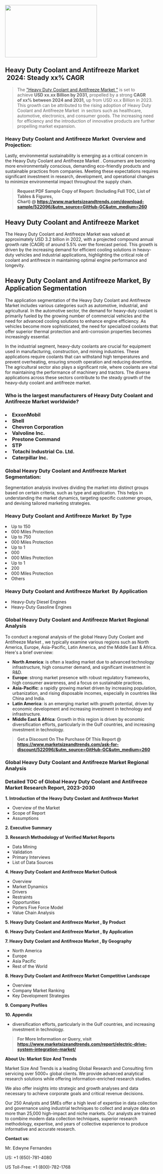 <p><img class="alignnone size-medium wp-image-20088" src="https://ffe5etoiles.com/wp-content/uploads/2024/12/MST1-300x171.png" alt="" width="300" height="171" /></p><h2 id="ember46" class="ember-view reader-text-block__heading-2">Heavy Duty Coolant and Antifreeze Market &nbsp;2024: Steady&nbsp;xx% CAGR</h2><blockquote id="ember47" class="ember-view reader-text-block__blockquote">The&nbsp;<a class="app-aware-link " href="https://www.marketsizeandtrends.com/download-sample/522096/&utm_source=GitHub-GC&utm_medium=260" target="_blank" data-test-app-aware-link="">"Heavy Duty Coolant and Antifreeze Market "</a>&nbsp;is set to achieve&nbsp;<strong>USD&nbsp;xx.xx&nbsp;Billion by 2031,</strong>&nbsp;propelled by a strong&nbsp;<strong>CAGR of&nbsp;xx% between 2024 and 2031,</strong>&nbsp;up from USD xx.x Billion in 2023. This growth can be attributed to the rising adoption of&nbsp;Heavy Duty Coolant and Antifreeze Market &nbsp;in sectors such as healthcare, automotive, electronics, and consumer goods. The increasing need for efficiency and the introduction of innovative products are further propelling market expansion.</blockquote><h3 id="ember48" class="ember-view reader-text-block__heading-3">Heavy Duty Coolant and Antifreeze Market &nbsp;Overview and Projection:</h3><p id="ember49" class="ember-view reader-text-block__paragraph">Lastly, environmental sustainability is emerging as a critical concern in the&nbsp;Heavy Duty Coolant and Antifreeze Market . Consumers are becoming more environmentally conscious, demanding eco-friendly products and sustainable practices from companies. Meeting these expectations requires significant investment in research, development, and operational changes to minimize environmental impact throughout the supply chain.</p><blockquote id="ember50" class="ember-view reader-text-block__blockquote"><strong>Request PDF Sample Copy of Report: (Including Full TOC, List of Tables &amp; Figures, Chart)&nbsp;@&nbsp;<strong><a href="https://www.marketsizeandtrends.com/download-sample/522096/&utm_source=GitHub-GC&utm_medium=260" target="_blank">https://www.marketsizeandtrends.com/download-sample/522096/&utm_source=GitHub-GC&utm_medium=260</a></strong></strong></blockquote><h3 class=""> <h2>Heavy Duty Coolant and Antifreeze Market</h2><p>The Heavy Duty Coolant and Antifreeze Market was valued at approximately USD 3.2 billion in 2022, with a projected compound annual growth rate (CAGR) of around 5.5% over the forecast period. This growth is driven by the increasing demand for efficient cooling solutions in heavy-duty vehicles and industrial applications, highlighting the critical role of coolant and antifreeze in maintaining optimal engine performance and longevity.</p><h2>Heavy Duty Coolant and Antifreeze Market, By Application Segmentation</h2><p>The application segmentation of the Heavy Duty Coolant and Antifreeze Market includes various categories such as automotive, industrial, and agricultural. In the automotive sector, the demand for heavy-duty coolant is primarily fueled by the growing number of commercial vehicles and the need for advanced cooling solutions to enhance engine efficiency. As vehicles become more sophisticated, the need for specialized coolants that offer superior thermal protection and anti-corrosion properties becomes increasingly essential.</p><p>In the industrial segment, heavy-duty coolants are crucial for equipment used in manufacturing, construction, and mining industries. These applications require coolants that can withstand high temperatures and prevent overheating, ensuring smooth operation and reducing downtime. The agricultural sector also plays a significant role, where coolants are vital for maintaining the performance of machinery and tractors. The diverse applications across these sectors contribute to the steady growth of the heavy-duty coolant and antifreeze market.</p></h3><h3 id="" class="">Who is the largest manufacturers of&nbsp;Heavy Duty Coolant and Antifreeze Market worldwide?</h3><h3 class=""></Li><Li>ExxonMobil</Li><Li> Shell</Li><Li> Chevron Corporation</Li><Li> Valvoline Inc.</Li><Li> Prestone Command</Li><Li> STP</Li><Li> Totachi Industrial Co. Ltd.</Li><Li> Caterpillar Inc.</h3><h3 id="ember53" class="ember-view reader-text-block__heading-3">Global&nbsp;Heavy Duty Coolant and Antifreeze Market Segmentation:</h3><p id="ember54" class="ember-view reader-text-block__paragraph">Segmentation analysis involves dividing the market into distinct groups based on certain criteria, such as type and application. This helps in understanding the market dynamics, targeting specific customer groups, and devising tailored marketing strategies.</p><h3 id="" class="">Heavy Duty Coolant and Antifreeze Market &nbsp;By Type</h3><p></Li><Li>Up to 150</Li><Li>000 Miles Protection</Li><Li> Up to 750</Li><Li>000 Miles Protection</Li><Li> Up to 1</Li><Li>000</Li><Li>000 Miles Protection</Li><Li> Up to 1</Li><Li>200</Li><Li>000 Miles Protection</Li><Li> Others</p><h3 id="" class="">Heavy Duty Coolant and Antifreeze Market &nbsp;By Application</h3><p class=""></Li><Li>Heavy-Duty Diesel Engines</Li><Li> Heavy-Duty Gasoline Engines</p><h3 id="ember62" class="ember-view reader-text-block__heading-3">Global Heavy Duty Coolant and Antifreeze Market Regional Analysis</h3><p id="ember63" class="ember-view reader-text-block__paragraph">To conduct a regional analysis of the global Heavy Duty Coolant and Antifreeze Market , we typically examine various regions such as North America, Europe, Asia-Pacific, Latin America, and the Middle East &amp; Africa. Here's a brief overview:</p><ul><li><strong>North America</strong>: is often a leading market due to advanced technology infrastructure, high consumer demand, and significant investment in R&amp;D.</li><li><strong>Europe</strong>: strong market presence with robust regulatory frameworks, high consumer awareness, and a focus on sustainable practices.</li><li><strong>Asia-Pacific</strong>: a rapidly growing market driven by increasing population, urbanization, and rising disposable incomes, especially in countries like China and India.</li><li><strong>Latin America</strong>: is an emerging market with growth potential, driven by economic development and increasing investment in technology and infrastructure.</li><li><strong>Middle East &amp; Africa</strong>: Growth in this region is driven by economic diversification efforts, particularly in the Gulf countries, and increasing investment in technology.</li></ul><blockquote id="ember61" class="ember-view reader-text-block__blockquote"><strong>Get a Discount On The Purchase Of This Report @ <strong><a href="https://html-cleaner.com/" target="">https://www.marketsizeandtrends.com/ask-for-discount/522096/&utm_source=GitHub-GC&utm_medium=260</a></strong></strong></blockquote><h3 id="ember62" class="ember-view reader-text-block__heading-3">Global Heavy Duty Coolant and Antifreeze Market Regional Analysis</h3><h3 id="" class="">Detailed TOC of Global Heavy Duty Coolant and Antifreeze Market Research Report, 2023-2030</h3><p id="" class=""><strong>1. Introduction of the Heavy Duty Coolant and Antifreeze Market </strong></p><ul><li>Overview of the Market</li><li>Scope of Report</li><li>Assumptions</li></ul><p id="" class=""><strong>2. Executive Summary</strong></p><p id="" class=""><strong>3. Research Methodology of Verified Market Reports</strong></p><ul><li>Data Mining</li><li>Validation</li><li>Primary Interviews</li><li>List of Data Sources</li></ul><p id="" class=""><strong>4. Heavy Duty Coolant and Antifreeze Market Outlook</strong></p><ul><li>Overview</li><li>Market Dynamics</li><li>Drivers</li><li>Restraints</li><li>Opportunities</li><li>Porters Five Force Model</li><li>Value Chain Analysis</li></ul><p id="" class=""><strong>5. Heavy Duty Coolant and Antifreeze Market , By Product</strong></p><p id="" class=""><strong>6. Heavy Duty Coolant and Antifreeze Market , By Application</strong></p><p id="" class=""><strong>7. Heavy Duty Coolant and Antifreeze Market , By Geography</strong></p><ul><li>North America</li><li>Europe</li><li>Asia Pacific</li><li>Rest of the World</li></ul><p id="" class=""><strong>8. Heavy Duty Coolant and Antifreeze Market Competitive Landscape</strong></p><ul><li>Overview</li><li>Company Market Ranking</li><li>Key Development Strategies</li></ul><p id="" class=""><strong>9. Company Profiles</strong></p><p id="" class=""><strong>10. Appendix</strong></p><ul><li>diversification efforts, particularly in the Gulf countries, and increasing investment in technology.</li></ul><blockquote id="ember65" class="ember-view reader-text-block__blockquote"><strong>For More Information or Query, visit <strong><strong><a href="https://html-cleaner.com/" target="">https://www.marketsizeandtrends.com/report/electric-drive-system-integration-market/</a></strong></strong></strong></blockquote><p id="" class=""><strong>About Us: Market Size And Trends</strong></p><p id="" class="">Market Size And Trends is a leading Global Research and Consulting firm servicing over 5000+ global clients. We provide advanced analytical research solutions while offering information-enriched research studies.</p><p id="" class="">We also offer insights into strategic and growth analyses and data necessary to achieve corporate goals and critical revenue decisions.</p><p id="" class="">Our 250 Analysts and SMEs offer a high level of expertise in data collection and governance using industrial techniques to collect and analyze data on more than 25,000 high-impact and niche markets. Our analysts are trained to combine modern data collection techniques, superior research methodology, expertise, and years of collective experience to produce informative and accurate research.</p><p id="" class=""><strong>Contact us:</strong></p><p id="" class="">Mr. Edwyne Fernandes</p><p id="" class="">US: +1 (650)-781-4080</p><p id="" class="">US Toll-Free: +1 (800)-782-1768</p>
